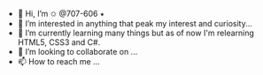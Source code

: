 - 👋 Hi, I’m ✩ @707-606 ⭑
- 👀 I’m interested in anything that peak my interest and curiosity...
- 🌱 I’m currently learning many things but as of now I'm relearning HTML5, CSS3 and C#. 
- 💞️ I’m looking to collaborate on ...
- 📫 How to reach me ...

<!---
707-606/707-606 is a ✨ special ✨ repository because its `README.md` (this file) appears on your GitHub profile.
You can click the Preview link to take a look at your changes.
--->
